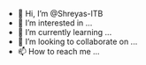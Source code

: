 - 👋 Hi, I’m @Shreyas-ITB
- 👀 I’m interested in ...
- 🌱 I’m currently learning ...
- 💞️ I’m looking to collaborate on ...
- 📫 How to reach me ...

<!---
Shreyas-ITB/Shreyas-ITB is a ✨ special ✨ repository because its `README.md` (this file) appears on your GitHub profile.
You can click the Preview link to take a look at your changes.
--->
